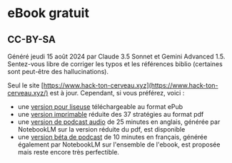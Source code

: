 # eBook gratuit
## CC-BY-SA

Généré jeudi 15 août 2024 par Claude 3.5 Sonnet et Gemini Advanced 1.5.
Sentez-vous libre de corriger les typos et les références biblio (certaines sont peut-être des hallucinations).

Seul le site [https://www.hack-ton-cerveau.xyz](https://www.hack-ton-cerveau.xyz/) est à jour. Cependant, si vous préférez, voici :
- une [version pour liseuse](https://chamblandes.education/hack-ton-cerveau.epub) téléchargeable au format ePub 
- une [version imprimable](https://chamblandes.education/hack-ton-cerveau.pdf) réduite des 37 stratégies au format pdf 
- une [version de podcast audio](https://notebooklm.google.com/notebook/1a9b24ee-50f6-4d47-98c4-04b366b4faef/audio) de 25 minutes en anglais, générée par NotebookLM sur la version réduite du pdf, est disponible
- une [version béta de podcast](https://notebooklm.google.com/notebook/13e1e029-3426-449c-9c56-7d33c7bc26ad/audio) de 10 minutes en français, générée également par NotebookLM sur l'ensemble de l'ebook, est proposée mais reste encore très perfectible.
